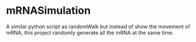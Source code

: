 # mRNASimulation
A similar python script as randomWalk but instead of show the movement of mRNA, this project randomly generate all the mRNA at the same time.
